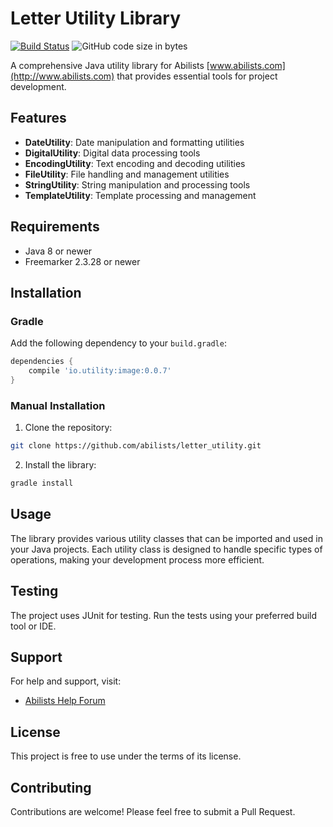# Letter Utility Library

[![Build Status](https://travis-ci.org/abilists/letter_utility.svg?branch=master)](https://travis-ci.org/abilists/letter_utility)
![GitHub code size in bytes](https://img.shields.io/github/languages/code-size/abilists/letter_utility)

A comprehensive Java utility library for Abilists [www.abilists.com](http://www.abilists.com) that provides essential tools for project development.

## Features

- **DateUtility**: Date manipulation and formatting utilities
- **DigitalUtility**: Digital data processing tools
- **EncodingUtility**: Text encoding and decoding utilities
- **FileUtility**: File handling and management utilities
- **StringUtility**: String manipulation and processing tools
- **TemplateUtility**: Template processing and management

## Requirements

- Java 8 or newer
- Freemarker 2.3.28 or newer

## Installation

### Gradle

Add the following dependency to your `build.gradle`:

```gradle
dependencies {
    compile 'io.utility:image:0.0.7'
}
```

### Manual Installation

1. Clone the repository:
```bash
git clone https://github.com/abilists/letter_utility.git
```

2. Install the library:
```bash
gradle install
```

## Usage

The library provides various utility classes that can be imported and used in your Java projects. Each utility class is designed to handle specific types of operations, making your development process more efficient.

## Testing

The project uses JUnit for testing. Run the tests using your preferred build tool or IDE.

## Support

For help and support, visit:
- [Abilists Help Forum](http://www.abilists.com/home/help/)

## License

This project is free to use under the terms of its license.

## Contributing

Contributions are welcome! Please feel free to submit a Pull Request.
